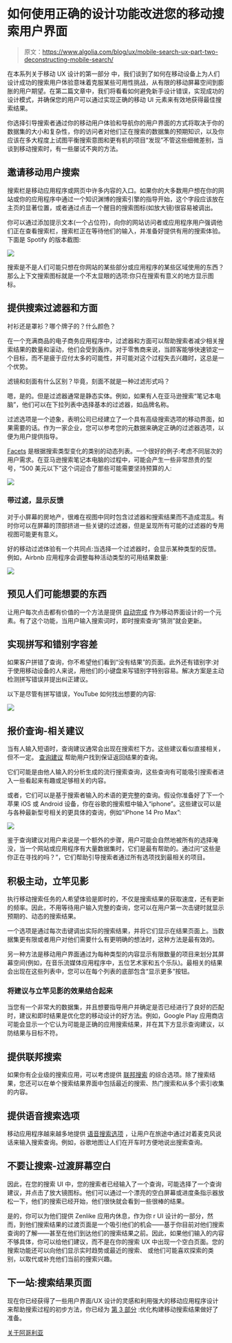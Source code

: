 # 如何使用正确的设计功能改进您的移动搜索用户界面

> 原文：<https://www.algolia.com/blog/ux/mobile-search-ux-part-two-deconstructing-mobile-search/>

在本系列关于移动 UX 设计的第一部分 中，我们谈到了如何在移动设备上为人们设计成功的搜索用户体验意味着克服某些可用性挑战，从有限的移动屏幕空间到膨胀的用户期望。在第二篇文章中，我们将看看如何避免新手设计错误，实现成功的设计模式，并确保您的用户可以通过实现正确的移动 UI 元素来有效地获得最佳搜索结果。

你选择引导搜索者通过你的移动用户体验和导航你的用户界面的方式将取决于你的数据集的大小和复杂性，你的访问者对他们正在搜索的数据集的预期知识，以及你应该在多大程度上试图平衡搜索意图和更有机的项目“发现”不管这些细微差别，当谈到移动搜索时，有一些屡试不爽的方法。

## [](#invite-mobile-users-to-search)邀请移动用户搜索

搜索栏是移动应用程序或网页中许多内容的入口。如果你的大多数用户想在你的网站或你的应用程序中通过一个知识渊博的搜索引擎的指导开始，这个字段应该放在主页的显著位置，或者通过点击一个醒目的搜索图标(如放大镜)很容易被调出。

你可以通过添加提示文本(一个占位符)，向你的网站访问者或应用程序用户强调他们正在查看搜索栏，搜索栏正在等待他们的输入，并准备好提供有用的搜索体验。下面是 Spotify 的版本截图:

![](img/a4eb8846836fb2c5f513e6ba900651aa.png)

搜索是不是人们可能只想在你网站的某些部分或应用程序的某些区域使用的东西？那么上下文搜索图标就是一个不太显眼的选项:你只在搜索有意义的地方显示图标。

## [](#provide-search-filters-and-facets)提供搜索过滤器和方面

衬衫还是罩衫？哪个牌子的？什么颜色？

在一个充满商品的电子商务应用程序中，过滤器和方面可以帮助搜索者减少相关搜索结果的数量和滚动，他们会受到轰炸。对于零售商来说，当顾客能够快速锁定一个目标，而不是疲于应付太多的可能性，并可能对这个过程失去兴趣时，这总是一个优势。

滤镜和刻面有什么区别？毕竟，刻面不就是一种过滤形式吗？

嗯，是的。但是过滤器通常是静态实体。例如，如果有人在亚马逊搜索“笔记本电脑”，他们可以在下拉列表中选择基本的过滤器，如品牌名称。

过滤选项是一个迹象，表明公司已经建立了一个具有高级搜索选项的移动界面，如果需要的话。作为一家企业，您可以参考您的元数据来确定正确的过滤器选项，以便为用户提供指导。

[Facets](https://www.algolia.com/blog/ux/faceted-search-and-navigation/) 是根据搜索类型变化的类别的动态列表。一个很好的例子:考虑不同层次的用户需求。在亚马逊搜索笔记本电脑的过程中，可能会产生一些非常昂贵的型号，“500 美元以下”这个词迎合了那些可能需要坚持预算的人:

![](img/8b1deda391e6a08daf02bed0cb61285a.png)

### [](#with-filtering-show-feedback)带过滤，显示反馈

对于小屏幕的房地产，很难在视图中同时包含过滤器和搜索结果而不造成混乱。有时你可以在屏幕的顶部挤进一些关键的过滤器，但是呈现所有可能的过滤器的专用视图可能更有意义。

好的移动过滤体验有一个共同点:当选择一个过滤器时，会显示某种类型的反馈。例如，Airbnb 应用程序会调整每种活动类型的可用结果数量:

![](img/dac949a2e8af1320144f6e08cf9fe5dc.png)

## [](#anticipate-what-people-might-want)预见人们可能想要的东西

让用户每次点击都有价值的一个方法是提供 [自动完成](https://www.algolia.com/products/search-and-discovery/search-autocomplete/?utm_medium=cpc_brand&utm_campaign=SignupTrial_Google_NAM_Search_BR&utm_term=algolia%20autocomplete&_bt=545984583721&gclid=CjwKCAjwtfqKBhBoEiwAZuesiAk0-R0CwU8nuaiWjRIWjTy88ccOzBDIE8c5MVUFTXedrxBZUzBI2RoCiUIQAvD_BwE&utm_content=free-trial&_bm=e&_bg=79897981658&_bn=g&utm_source=google&_bk=algolia%20autocomplete) 作为移动界面设计的一个元素。有了这个功能，当用户输入搜索词时，即时搜索查询“猜测”就会更新。

## [](#implement-spelling-and-typo-tolerance)实现拼写和错别字容差

如果客户拼错了查询，你不希望他们看到“没有结果”的页面。此外还有错别字:对于使用移动设备的人来说，用他们的小键盘来写错别字特别容易。解决方案是主动检测拼写错误并提出纠正建议。

以下是尽管有拼写错误，YouTube 如何找出想要的内容:

![](img/b43c5e2d7b81647d45963250f7d4426e.png)

## [](#offer-query-related-suggestions)报价查询-相关建议

当有人输入短语时，查询建议通常会出现在搜索栏下方。这些建议看似直接相关，但不一定。 [查询建议](https://www.algolia.com/doc/guides/building-search-ui/ui-and-ux-patterns/query-suggestions/js/) 帮助用户找到保证返回结果的查询。

它们可能是由他人输入的分析生成的流行搜索查询，这些查询有可能吸引搜索者进入一些看起来有趣或足够相关的内容。

或者，它们可以是基于搜索者输入的术语的更完整的查询。假设你准备好了下一个苹果 iOS 或 Android 设备，你在谷歌的搜索框中输入“iphone”。这些建议可以是与各种最新型号相关的更具体的查询，例如“iPhone 14 Pro Max”:

![](img/05d451545fafab09ef5e8ae52a2ca68f.png)

鉴于查询建议对用户来说是一个额外的步骤，用户可能会自然地被所有的选择淹没，当一个网站或应用程序有大量数据集时，它们是最有帮助的。通过问“这些是你正在寻找的吗？”，它们帮助引导搜索者通过所有选项找到最相关的项目。

## [](#be-proactive-with-instant-results)积极主动，立竿见影

执行移动搜索任务的人希望体验是即时的，不仅是搜索结果的获取速度，还有更新的频率。因此，不用等待用户输入完整的查询，您可以在用户第一次击键时就显示预期的、动态的搜索结果。

一个选项是通过每次击键调出实际的搜索结果，并将它们显示在结果页面上。当数据集更有限或者用户对他们需要什么有更明确的想法时，这种方法是最有效的。

另一种方法是移动用户界面通过为每种类型的内容显示有限数量的项目来划分其屏幕空间(例如，在音乐流媒体应用程序中，五位艺术家和五个乐队)。最相关的结果会出现在这些列表中，您可以在每个列表的底部包含“显示更多”按钮。

### [](#combine-suggestions-with-instant-results)将建议与立竿见影的效果结合起来

当您有一个非常大的数据集，并且想要指导用户并确定是否已经进行了良好的匹配时，建议和即时结果是优化您的移动设计的好方法。例如，Google Play 应用商店可能会显示一个它认为可能是正确的应用搜索结果，并在其下方显示查询建议，以防结果与目标不符。

## [](#offer-federated-search)提供联邦搜索

如果你有企业级的搜索应用，可以考虑提供 [联邦搜索](https://www.algolia.com/doc/ui-libraries/autocomplete/solutions/advanced-federated-search-experience-for-ecommerce/) 的综合选项。除了搜索结果，您还可以在单个搜索结果界面中包括最近的搜索、热门搜索和从多个索引收集的内容。

## [](#offer-the-option-to-voice-search)提供语音搜索选项

移动应用程序越来越多地提供 [语音搜索选项](https://www.algolia.com/industries-and-solutions/voice-search/) ，让用户在旅途中通过对着麦克风说话来输入搜索查询。例如，谷歌地图让人们在开车时方便地说出搜索查询。

## [](#don%e2%80%99t-leave-the-search-transition-screen-blank)不要让搜索-过渡屏幕空白

因此，在您的搜索 UI 中，您的搜索者已经输入了一个查询，可能选择了一个查询建议，并点击了放大镜图标。他们可以通过一个漂亮的空白屏幕或进度条指示器放松一下，他们的搜索已经开始，他们很快就会看到一些很棒的结果。

是的，你可以为他们提供 Zenlike 应用内休息，作为你 r UI 设计的一部分，然而，到他们搜索结果的过渡页面是一个吸引他们的机会——基于你目前对他们搜索查询的了解——甚至在他们到达他们的搜索结果之前。因此，如果他们输入的内容不够具体，你可以给他们建议，而不是在你的搜索 UX 中出现一个空白页面。您的搜索功能还可以向他们显示实时趋势或最近的搜索、 或他们可能喜欢探索的类别，以取代或补充他们当前的搜索兴趣。

## [](#next-stop-the-search-results-page)下一站:搜索结果页面

现在你已经获得了一些用户界面/UX 设计的灵感和利用强大的移动应用程序设计来帮助搜索过程的初步方法，你已经为 [第 3 部分](https://www.algolia.com/blog/ux/mobile-search-ux-part-three-seach-results-display/) :优化构建移动搜索结果做好了准备。

[关于阿哥利亚](https://www.algolia.com/)
